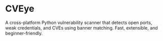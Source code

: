 # CVEye
A cross-platform Python vulnerability scanner that detects open ports, weak credentials, and CVEs using banner matching. Fast, extensible, and beginner-friendly.
